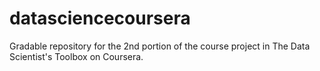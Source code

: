 # datasciencecoursera
Gradable repository for the 2nd portion of the course project in The Data Scientist's Toolbox on Coursera.
